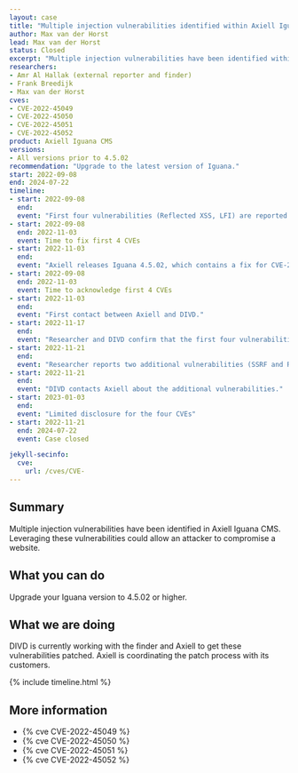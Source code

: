 ```yaml
---
layout: case
title: "Multiple injection vulnerabilities identified within Axiell Iguana CMS"
author: Max van der Horst
lead: Max van der Horst
status: Closed
excerpt: "Multiple injection vulnerabilities have been identified within Axiell Iguana CMS, each of which can lead to compromise of the system." 
researchers:
- Amr Al Hallak (external reporter and finder)
- Frank Breedijk
- Max van der Horst
cves:
- CVE-2022-45049
- CVE-2022-45050
- CVE-2022-45051
- CVE-2022-45052
product: Axiell Iguana CMS
versions: 
- All versions prior to 4.5.02
recommendation: "Upgrade to the latest version of Iguana."
start: 2022-09-08
end: 2024-07-22
timeline:
- start: 2022-09-08
  end:
  event: "First four vulnerabilities (Reflected XSS, LFI) are reported to DIVD, DIVD starts evaluation and reporting process."
- start: 2022-09-08
  end: 2022-11-03
  event: Time to fix first 4 CVEs
- start: 2022-11-03
  end:
  event: "Axiell releases Iguana 4.5.02, which contains a fix for CVE-2022-45049, CVE-2022-45050, CVE-2022-45051 and CVE-2022-45052."
- start: 2022-09-08
  end: 2022-11-03
  event: Time to acknowledge first 4 CVEs
- start: 2022-11-03
  end:
  event: "First contact between Axiell and DIVD."
- start: 2022-11-17
  end:
  event: "Researcher and DIVD confirm that the first four vulnerabilities have been remediated with the patch."
- start: 2022-11-21
  end:
  event: "Researcher reports two additional vulnerabilities (SSRF and Reflected XSS)."
- start: 2022-11-21
  end:
  event: "DIVD contacts Axiell about the additional vulnerabilities."
- start: 2023-01-03
  end:
  event: "Limited disclosure for the four CVEs"
- start: 2022-11-21
  end: 2024-07-22
  event: Case closed

jekyll-secinfo:
  cve:
    url: /cves/CVE-
---
```


## Summary

Multiple injection vulnerabilities have been identified in Axiell Iguana CMS. Leveraging these vulnerabilities could allow an attacker to compromise a website.

## What you can do

Upgrade your Iguana version to 4.5.02 or higher.

## What we are doing

DIVD is currently working with the finder and Axiell to get these vulnerabilities patched. Axiell is coordinating the patch process with its customers.  

{% include timeline.html %}

## More information

* {% cve CVE-2022-45049 %}
* {% cve CVE-2022-45050 %}
* {% cve CVE-2022-45051 %}
* {% cve CVE-2022-45052 %}
